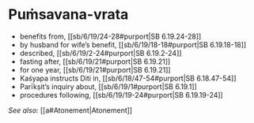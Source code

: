 # Puṁsavana-vrata

* benefits from, [[sb/6/19/24-28#purport|SB 6.19.24-28]]
* by husband for wife’s benefit, [[sb/6/19/18-18#purport|SB 6.19.18-18]]
* described, [[sb/6/19/2-24#purport|SB 6.19.2-24]]
* fasting after, [[sb/6/19/21#purport|SB 6.19.21]]
* for one year, [[sb/6/19/21#purport|SB 6.19.21]]
* Kaśyapa instructs Diti in, [[sb/6/18/47-54#purport|SB 6.18.47-54]]
* Parīkṣit’s inquiry about, [[sb/6/19/1#purport|SB 6.19.1]]
* procedures following, [[sb/6/19/19-24#purport|SB 6.19.19-24]]

*See also:* [[a#Atonement|Atonement]]
